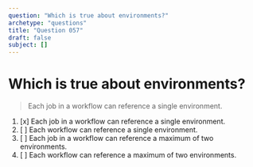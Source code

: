 ```yaml
---
question: "Which is true about environments?"
archetype: "questions"
title: "Question 057"
draft: false
subject: []
---
```


# Which is true about environments?
> Each job in a workflow can reference a single environment.
1. [x] Each job in a workflow can reference a single environment.
1. [ ] Each workflow can reference a single environment.
1. [ ] Each job in a workflow can reference a maximum of two environments.
1. [ ] Each workflow can reference a maximum of two environments.
